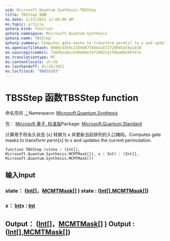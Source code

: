 ```yaml
---
uid: Microsoft.Quantum.Synthesis.TBSStep
title: TBSStep 函数
ms.date: 1/23/2021 12:00:00 AM
ms.topic: article
qsharp.kind: function
qsharp.namespace: Microsoft.Quantum.Synthesis
qsharp.name: TBSStep
qsharp.summary: Computes gate masks to transform perm[x] to x and updates the current permutation.
ms.openlocfilehash: 8980cd359c2159d875444acb727290d1dc9a1b38
ms.sourcegitcommit: 71605ea9cc630e84e7ef29027e1f0ea06299747e
ms.translationtype: MT
ms.contentlocale: zh-CN
ms.lasthandoff: 01/26/2021
ms.locfileid: "98855293"
---
```

# <a name="tbsstep-function"></a><span data-ttu-id="be47d-102">TBSStep 函数</span><span class="sxs-lookup"><span data-stu-id="be47d-102">TBSStep function</span></span>

<span data-ttu-id="be47d-103">命名空间 [：](xref:Microsoft.Quantum.Synthesis)</span><span class="sxs-lookup"><span data-stu-id="be47d-103">Namespace: [Microsoft.Quantum.Synthesis](xref:Microsoft.Quantum.Synthesis)</span></span>

<span data-ttu-id="be47d-104">包： [Microsoft 量子. 标准版](https://nuget.org/packages/Microsoft.Quantum.Standard)</span><span class="sxs-lookup"><span data-stu-id="be47d-104">Package: [Microsoft.Quantum.Standard](https://nuget.org/packages/Microsoft.Quantum.Standard)</span></span>


<span data-ttu-id="be47d-105">计算用于将永久状态 [x] 转换为 x 并更新当前排列的入口掩码。</span><span class="sxs-lookup"><span data-stu-id="be47d-105">Computes gate masks to transform perm[x] to x and updates the current permutation.</span></span>

```qsharp
function TBSStep (state : (Int[], Microsoft.Quantum.Synthesis.MCMTMask[]), x : Int) : (Int[], Microsoft.Quantum.Synthesis.MCMTMask[])
```


## <a name="input"></a><span data-ttu-id="be47d-106">输入</span><span class="sxs-lookup"><span data-stu-id="be47d-106">Input</span></span>

### <a name="state--intmcmtmask"></a><span data-ttu-id="be47d-107">state： ([Int](xref:microsoft.quantum.lang-ref.int)[]，[MCMTMask](xref:Microsoft.Quantum.Synthesis.MCMTMask)[] ) </span><span class="sxs-lookup"><span data-stu-id="be47d-107">state : ([Int](xref:microsoft.quantum.lang-ref.int)[],[MCMTMask](xref:Microsoft.Quantum.Synthesis.MCMTMask)[])</span></span>




### <a name="x--int"></a><span data-ttu-id="be47d-108">x： [Int](xref:microsoft.quantum.lang-ref.int)</span><span class="sxs-lookup"><span data-stu-id="be47d-108">x : [Int](xref:microsoft.quantum.lang-ref.int)</span></span>





## <a name="output--intmcmtmask"></a><span data-ttu-id="be47d-109">Output： ([Int](xref:microsoft.quantum.lang-ref.int)[]，[MCMTMask](xref:Microsoft.Quantum.Synthesis.MCMTMask)[] ) </span><span class="sxs-lookup"><span data-stu-id="be47d-109">Output : ([Int](xref:microsoft.quantum.lang-ref.int)[],[MCMTMask](xref:Microsoft.Quantum.Synthesis.MCMTMask)[])</span></span>

